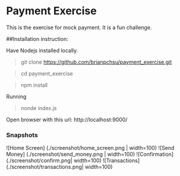 # Payment Exercise
This is the exercise for mock payment. It is a fun challenge.

##Installation instruction:

Have Nodejs installed locally.
> git clone https://github.com/brianpchsu/payment_exercise.git

> cd payment_exercise

> npm install

Running
> nonde index.js

Open browser with this url: http://localhost:9000/


### Snapshots
![Home Screen] (./screenshot/home_screen.png | width=100)
![Send Money] (./screenshot/send_money.png | width=100)
![Confirmation] (./screenshot/confirm.png| width=100)
![Transactions] (./screenshot/transactions.png| width=100)
